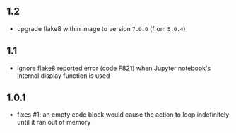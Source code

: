 ## 1.2

  - upgrade flake8 within image to version `7.0.0` (from `5.0.4`)

## 1.1

 - ignore flake8 reported error (code F821) when Jupyter notebook's internal display function is used

## 1.0.1

 - fixes #1: an empty code block would cause the action to loop indefinitely until it ran out of memory
